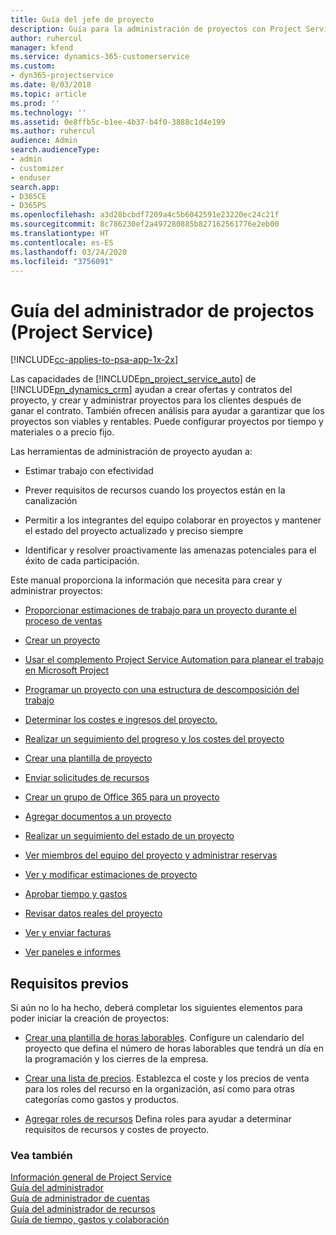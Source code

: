 ```yaml
---
title: Guía del jefe de proyecto
description: Guía para la administración de proyectos con Project Service
author: ruhercul
manager: kfend
ms.service: dynamics-365-customerservice
ms.custom:
- dyn365-projectservice
ms.date: 8/03/2018
ms.topic: article
ms.prod: ''
ms.technology: ''
ms.assetid: 0e8ffb5c-b1ee-4b37-b4f0-3888c1d4e199
ms.author: ruhercul
audience: Admin
search.audienceType:
- admin
- customizer
- enduser
search.app:
- D365CE
- D365PS
ms.openlocfilehash: a3d28bcbdf7209a4c5b6042591e23220ec24c21f
ms.sourcegitcommit: 8c786230ef2a497280885b827162561776e2eb00
ms.translationtype: HT
ms.contentlocale: es-ES
ms.lasthandoff: 03/24/2020
ms.locfileid: "3756091"
---
```

# <a name="project-manager-guide-project-service"></a>Guía del administrador de projectos (Project Service)

[!INCLUDE[cc-applies-to-psa-app-1x-2x](../includes/cc-applies-to-psa-app-1x-2x.md)]

Las capacidades de [!INCLUDE[pn_project_service_auto](../includes/pn-project-service-auto.md)] de [!INCLUDE[pn_dynamics_crm](../includes/pn-dynamics-crm.md)] ayudan a crear ofertas y contratos del proyecto, y crear y administrar proyectos para los clientes después de ganar el contrato. También ofrecen análisis para ayudar a garantizar que los proyectos son viables y rentables. Puede configurar proyectos por tiempo y materiales o a precio fijo.  
  
 Las herramientas de administración de proyecto ayudan a:  
  
-   Estimar trabajo con efectividad  
  
-   Prever requisitos de recursos cuando los proyectos están en la canalización  
  
-   Permitir a los integrantes del equipo colaborar en proyectos y mantener el estado del proyecto actualizado y preciso siempre  
  
-   Identificar y resolver proactivamente las amenazas potenciales para el éxito de cada participación.  
  
Este manual proporciona la información que necesita para crear y administrar proyectos:  
  
-   [Proporcionar estimaciones de trabajo para un proyecto durante el proceso de ventas](../project-service/provide-estimates-project-during-sales-process.md)  
  
-   [Crear un proyecto](../project-service/create-project.md)  
  
-   [Usar el complemento Project Service Automation para planear el trabajo en Microsoft Project](../project-service/add-plan-work-microsoft-project.md)  
  
-   [Programar un proyecto con una estructura de descomposición del trabajo](../project-service/schedule-project-work-breakdown-structure.md)  
  
-   [Determinar los costes e ingresos del proyecto.](../project-service/determine-project-cost-revenue-estimates.md)  
  
-   [Realizar un seguimiento del progreso y los costes del proyecto](../project-service/track-project-progress-cost.md)  
  
-   [Crear una plantilla de proyecto](../project-service/create-project-template.md)  
  
-   [Enviar solicitudes de recursos](../project-service/submit-resource-requests.md)  
  
-   [Crear un grupo de Office 365 para un proyecto](../project-service/create-office-365-group-project.md)  
  
-   [Agregar documentos a un proyecto](../project-service/add-documents-project.md)  
  
-   [Realizar un seguimiento del estado de un proyecto](../project-service/track-project-status.md)  
  
-   [Ver miembros del equipo del proyecto y administrar reservas](../project-service/view-project-team-members-manage-bookings.md)  
  
-   [Ver y modificar estimaciones de proyecto](../project-service/view-edit-project-estimates.md)  
  
-   [Aprobar tiempo y gastos](../project-service/approve-time-expenses.md)  
  
-   [Revisar datos reales del proyecto](../project-service/review-project-actuals.md)  
  
-   [Ver y enviar facturas](../project-service/view-send-invoices.md)  
  
-   [Ver paneles e informes](../project-service/view-dashboards-reports.md)  
  
## <a name="prerequisites"></a>Requisitos previos  
 Si aún no lo ha hecho, deberá completar los siguientes elementos para poder iniciar la creación de proyectos:  
  
-   [Crear una plantilla de horas laborables](../project-service/create-work-hours-template.md). Configure un calendario del proyecto que defina el número de horas laborables que tendrá un día en la programación y los cierres de la empresa.  
  
-   [Crear una lista de precios](../project-service/create-price-list.md). Establezca el coste y los precios de venta para los roles del recurso en la organización, así como para otras categorías como gastos y productos.  
  
-   [Agregar roles de recursos](../project-service/add-resource-roles.md) Defina roles para ayudar a determinar requisitos de recursos y costes de proyecto.  
  
### <a name="see-also"></a>Vea también  
 [Información general de Project Service](../project-service/overview.md)   
 [Guía del administrador](../project-service/admin-guide.md)   
 [Guía de administrador de cuentas](../project-service/account-manager-guide.md)   
 [Guía del administrador de recursos](../project-service/resource-manager-guide.md)   
 [Guía de tiempo, gastos y colaboración](../project-service/time-expense-collaboration-guide.md)

